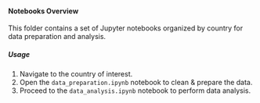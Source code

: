 #### Notebooks Overview

This folder contains a set of Jupyter notebooks organized by country for data preparation and analysis.

##### Usage

1. Navigate to the country of interest.
2. Open the `data_preparation.ipynb` notebook to clean & prepare the data.
3. Proceed to the `data_analysis.ipynb` notebook to perform data analysis.
